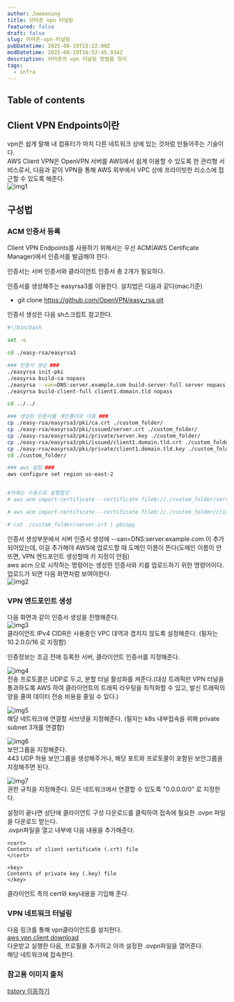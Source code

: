 ```yaml
---
author: Jowoosung
title: 아마존 vpn 터널링
featured: false
draft: false
slug: 아마존-vpn-터널링
pubDatetime: 2025-08-19T15:22:00Z
modDatetime: 2025-08-19T16:52:45.934Z
description: 아마존의 vpn 터널링 방법을 정리  
tags: 
  - infra
---  
```


## Table of contents

## Client VPN Endpoints이란  
vpn은 쉽게 말해 내 컴퓨터가 마치 다른 네트워크 상에 있는 것처럼 만들어주는 기술이다.  
AWS Client VPN은 OpenVPN 서버를 AWS에서 쉽게 이용할 수 있도록 한 관리형 서비스로서,  다음과 같이 VPN을 통해 AWS 외부에서 VPC 상에 프라이빗한 리소스에 접근할 수 있도록 해준다.  
![img1](https://img1.daumcdn.net/thumb/R1280x0/?scode=mtistory2&fname=https%3A%2F%2Fblog.kakaocdn.net%2Fdna%2FwvLaK%2FbtrIRHwEg8w%2FAAAAAAAAAAAAAAAAAAAAAChZM6FP7N1aO_2G-JSPdid5wcq3KG6mY74Pxo78HisJ%2Fimg.png%3Fcredential%3DyqXZFxpELC7KVnFOS48ylbz2pIh7yKj8%26expires%3D1756652399%26allow_ip%3D%26allow_referer%3D%26signature%3DQ0ffvI47jRcbGsl9F%252FT2tztL2g0%253D)

## 구성법  
### ACM 인증서 등록  
Client VPN Endpoints를 사용하기 위해서는 우선 ACM(AWS Certificate Manager)에서 인증서를 발급해야 한다.

인증서는 서버 인증서와 클라이언트 인증서 총 2개가 필요하다.  

인증서를 생성해주는 easyrsa3를 이용한다. 설치법은 다음과 같다(mac기준)  
- git clone https://github.com/OpenVPN/easy_rsa.git


인증서 생성은 다음 sh스크립트 참고한다.  
```bash
#!/bin/bash  

set -e 

cd ./easy-rsa/easyrsa3

### 인증서 생성 ###
./easyrsa init-pki
./easyrsa build-ca nopass
./easyrsa --san=DNS:server.example.com build-server-full server nopass
./easyrsa build-client-full client1.domain.tld nopass

cd ../../

### 생성된 인증서를 개인폴더로 이동 ###
cp ./easy-rsa/easyrsa3/pki/ca.crt ./custom_folder/
cp ./easy-rsa/easyrsa3/pki/issued/server.crt ./custom_folder/
cp ./easy-rsa/easyrsa3/pki/private/server.key ./custom_folder/
cp ./easy-rsa/easyrsa3/pki/issued/client1.domain.tld.crt ./custom_folder
cp ./easy-rsa/easyrsa3/pki/private/client1.domain.tld.key ./custom_folder/
cd ./custom_folder/

### aws 설정 ### 
aws configure set region us-east-2


#아래는 수동으로 실행할것
# aws acm import-certificate --certificate fileb://./custom_folder/server.crt --private-key fileb://./custom_folder/server.key --certificate-chain fileb://./custom_folder/ca.crt

# aws acm import-certificate --certificate fileb://./custom_folder/client1.domain.tld.crt --private-key fileb://./custom_folder/client1.domain.tld.key --certificate-chain fileb://./custom_folder/ca.crt

# cat ./custom_folder/server.crt | pbcopy
```


인증서 생성부분에서 서버 인증서 생성에 --san=DNS:server.example.com 이 추가되어있는데, 이걸 추가해야 AWS에 업로드할 때 도메인 이름이 뜬다(도메인 이름이 안뜨면, VPN 엔드포인트 생성할때 키 지정이 안됨)  
aws acm 으로 시작하는 명령어는 생성한 인증서와 키를 업로드하기 위한 명령어이다.  
업로드가 되면 다음 화면처럼 보여야한다.  
![img2](https://img1.daumcdn.net/thumb/R1280x0/?scode=mtistory2&fname=https%3A%2F%2Fblog.kakaocdn.net%2Fdna%2FltGrl%2FbtrYJaJqzzx%2FAAAAAAAAAAAAAAAAAAAAAF5MTBia0uREHP0vMBSUMB5SlC21YBWt8H4dbeXu3NDx%2Fimg.png%3Fcredential%3DyqXZFxpELC7KVnFOS48ylbz2pIh7yKj8%26expires%3D1756652399%26allow_ip%3D%26allow_referer%3D%26signature%3D29k04B64x7Qqk%252BF%252F3Ki6%252F0weyeo%253D)  

### VPN 엔드포인트 생성  
다음 화면과 같이 인증서 생성을 진행해준다.  
![img3](https://img1.daumcdn.net/thumb/R1280x0/?scode=mtistory2&fname=https%3A%2F%2Fblog.kakaocdn.net%2Fdna%2FbtE03v%2FbtrYIcuvLZB%2FAAAAAAAAAAAAAAAAAAAAAAEV5qVZdUtpOuqH0RaYqawCtIu80t-ZwKcmuAbDq8eS%2Fimg.png%3Fcredential%3DyqXZFxpELC7KVnFOS48ylbz2pIh7yKj8%26expires%3D1756652399%26allow_ip%3D%26allow_referer%3D%26signature%3DSg%252FsNbTDy%252F%252Bix%252B8x9kFUuFRcIBs%253D)  
클라이언트 IPv4 CIDR은 사용중인 VPC 대역과 겹치지 않도록 설정해준다. (필자는 10.2.0.0/16 로 지정함)  
  
인증정보는 조금 전에 등록한 서버, 클라이언트 인증서를 지정해준다.   
  

![img4](https://img1.daumcdn.net/thumb/R1280x0/?scode=mtistory2&fname=https%3A%2F%2Fblog.kakaocdn.net%2Fdna%2FcRG2k2%2FbtrYAl0AlRr%2FAAAAAAAAAAAAAAAAAAAAAI4kTEH6nXjL0xU9E3A18oFlKFMikfd1JAKoQ2tuDq2i%2Fimg.png%3Fcredential%3DyqXZFxpELC7KVnFOS48ylbz2pIh7yKj8%26expires%3D1756652399%26allow_ip%3D%26allow_referer%3D%26signature%3DjXi9QDk%252BzrxiScllrQKWmEdxRlk%253D)  
전송 프로토콜은 UDP로 두고, 분할 터널 활성화를 켜준다.(대상 트래픽만 VPN 터널을 통과하도록 AWS 하여 클라이언트의 트래픽 라우팅을 최적화할 수 있고,
발신 트래픽의 양을 줄여 데이터 전송 비용을 줄일 수 있다.)  

![img5](https://img1.daumcdn.net/thumb/R1280x0/?scode=mtistory2&fname=https%3A%2F%2Fblog.kakaocdn.net%2Fdna%2FbWVFNm%2FbtrYBWF4zdE%2FAAAAAAAAAAAAAAAAAAAAAF5VjaKM0CGo4M4eKggdW2q1Q9AoK7bEYN8bVf5lC32s%2Fimg.png%3Fcredential%3DyqXZFxpELC7KVnFOS48ylbz2pIh7yKj8%26expires%3D1756652399%26allow_ip%3D%26allow_referer%3D%26signature%3DnnnO38ZGfRKPXSv1Jh5fAd04SUw%253D)  
해당 네트워크에 연결할 서브넷을 지정해준다. (필자는 k8s 내부접속을 위해 private subnet 3개를 연결함)  

![img6](https://img1.daumcdn.net/thumb/R1280x0/?scode=mtistory2&fname=https%3A%2F%2Fblog.kakaocdn.net%2Fdna%2Fdzhu3K%2FbtrYGvnBBLC%2FAAAAAAAAAAAAAAAAAAAAAPUJv5x5iDDYaSfjSR6-jjQsCrnx4NXgXigp-XRr3VNR%2Fimg.png%3Fcredential%3DyqXZFxpELC7KVnFOS48ylbz2pIh7yKj8%26expires%3D1756652399%26allow_ip%3D%26allow_referer%3D%26signature%3Dd801hlErB6GLYlNFoYJV%252BsLRMk8%253D)  
보안그룹을 지정해준다.  
443 UDP 허용 보안그룹을 생성해주거나, 해당 포트와 프로토콜이 포함된 보안그룹을 지정해주면 된다.  

![img7](https://img1.daumcdn.net/thumb/R1280x0/?scode=mtistory2&fname=https%3A%2F%2Fblog.kakaocdn.net%2Fdna%2Fcl7mr3%2FbtrYBc3q32m%2FAAAAAAAAAAAAAAAAAAAAANwsAd3qHfwsSX18QZVv2D6ncwOPXy0kS5NRJTgpag8S%2Fimg.png%3Fcredential%3DyqXZFxpELC7KVnFOS48ylbz2pIh7yKj8%26expires%3D1756652399%26allow_ip%3D%26allow_referer%3D%26signature%3DcrcmAjSjl340N%252Bu%252FxlGHWL2AUrU%253D)  
권한 규칙을 지정해준다. 모든 네트워크에서 연결할 수 있도록 "0.0.0.0/0" 로 지정한다.  
  
  
설정이 끝나면 상단에 클라이언트 구성 다운로드를 클릭하여 접속에 필요한 .ovpn 파일을 다운로드 받는다.  
.ovpn파일을 열고 내부에 다음 내용을 추가해준다.  
```ovpn
<cert>
Contents of client certificate (.crt) file
</cert>

<key>
Contents of private key (.key) file
</key>
```
클라이언트 측의 cert와 key내용을 기입해 준다.  


### VPN 네트워크 터널링  
다음 링크를 통해 vpn클라이언트를 설치한다.  
[aws vpn client download](https://aws.amazon.com/ko/vpn/client-vpn-download/)  
다운받고 실행한 다음, 프로필을 추가하고 아까 설정한 .ovpn파일을 열어준다.  
해당 네트워크에 접속한다.  



### 참고용 이미지 출처  
[tistory 이동하기](https://dongwook35.tistory.com/30)  

